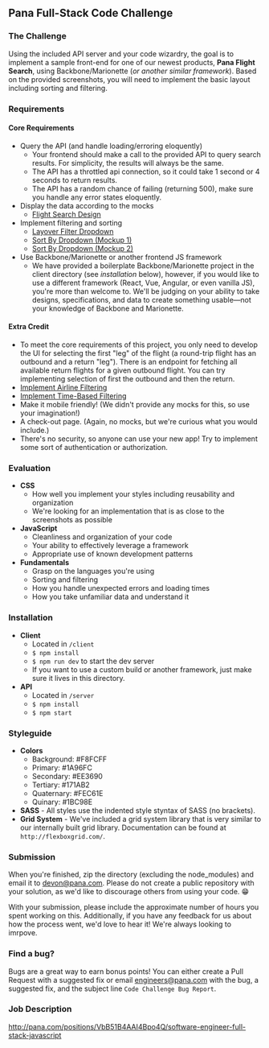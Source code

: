Pana Full-Stack Code Challenge
--------------------

### The Challenge
Using the included API server and your code wizardry, the goal is to implement a sample front-end for one of our newest products, **Pana Flight Search**, using Backbone/Marionette (_or another similar framework_). Based on the provided screenshots, you will need to implement the basic layout including sorting and filtering.

### Requirements
#### Core Requirements
  - Query the API (and handle loading/erroring eloquently)
    - Your frontend should make a call to the provided API to query search results. For simplicity, the results will always be the same.
    - The API has a throttled api connection, so it could take 1 second or 4 seconds to return results.
    - The API has a random chance of failing (returning 500), make sure you handle any error states eloquently.
  - Display the data according to the mocks
    - [Flight Search Design](https://github.com/tivonahaug/pana-full-stack-challenge/blob/master/mocks/flight_search.png)
  - Implement filtering and sorting
    - [Layover Filter Dropdown](https://github.com/tivonahaug/pana-full-stack-challenge/blob/master/mocks/stops_filter.png)
    - [Sort By Dropdown (Mockup 1)](https://github.com/tivonahaug/pana-full-stack-challenge/blob/master/mocks/sort_by.png)
    - [Sort By Dropdown (Mockup 2)](https://github.com/tivonahaug/pana-full-stack-challenge/blob/master/mocks/sort_by_2.png)
  - Use Backbone/Marionette or another frontend JS framework
    - We have provided a boilerplate Backbone/Marionette project in the client directory (see *installation* below), however, if you would like to use a different framework (React, Vue, Angular, or even vanilla JS), you're more than welcome to. We'll be judging on your ability to take designs, specifications, and data to create something usable—not your knowledge of Backbone and Marionette.
#### Extra Credit
  - To meet the core requirements of this project, you only need to develop the UI for selecting the first "leg" of the flight (a round-trip flight has an outbound and a return "leg"). There is an endpoint for fetching all available return flights for a given outbound flight. You can try implementing selection of first the outbound and then the return.
  - [Implement Airline Filtering](https://github.com/tivonahaug/pana-full-stack-challenge/blob/master/mocks/airlines_filter.png)
  - [Implement Time-Based Filtering](https://github.com/tivonahaug/pana-full-stack-challenge/blob/master/mocks/flight_times_filter.png)
  - Make it mobile friendly! (We didn't provide any mocks for this, so use your imagination!)
  - A check-out page. (Again, no mocks, but we're curious what you would include.)
  - There's no security, so anyone can use your new app! Try to implement some sort of authentication or authorization.

### Evaluation
  - **CSS**
    - How well you implement your styles including reusability and organization
    - We're looking for an implementation that is as close to the screenshots as possible
  - **JavaScript**
    - Cleanliness and organization of your code
    - Your ability to effectively leverage a framework
    - Appropriate use of known development patterns
  - **Fundamentals**
    - Grasp on the languages you're using
    - Sorting and filtering
    - How you handle unexpected errors and loading times
    - How you take unfamiliar data and understand it

### Installation
- __Client__
  - Located in `/client`
  - `$ npm install`
  - `$ npm run dev` to start the dev server
  - If you want to use a custom build or another framework, just make sure it lives in this directory.
- __API__
  - Located in `/server`
  - `$ npm install`
  - `$ npm start`

### Styleguide
- **Colors**
  - Background: #F8FCFF
  - Primary: #1A96FC
  - Secondary: #EE3690
  - Tertiary: #171AB2
  - Quaternary: #FEC61E
  - Quinary: #1BC98E
- **SASS** - All styles use the indented style styntax of SASS (no brackets).
- **Grid System** - We've included a grid system library that is very similar to our internally built grid library. Documentation can be found at `http://flexboxgrid.com/`.

### Submission
When you're finished, zip the directory (excluding the node_modules) and email it to devon@pana.com. Please do not create a public repository with your solution, as we'd like to discourage others from using your code. 😁 

With your submission, please include the approximate number of hours you spent working on this. Additionally, if you have any feedback for us about how the process went, we'd love to hear it! We're always looking to imrpove.

### Find a bug?
Bugs are a great way to earn bonus points! You can either create a Pull Request with a suggested fix or email engineers@pana.com with the bug, a suggested fix, and the subject line `Code Challenge Bug Report`.

### Job Description
http://pana.com/positions/VbB51B4AAI4Bpo4Q/software-engineer-full-stack-javascript
